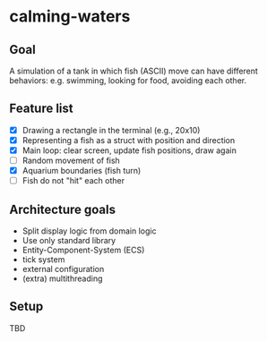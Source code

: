 # calming-waters

## Goal
A simulation of a tank in which fish (ASCII) move can have different behaviors: e.g. swimming, looking for food, avoiding each other.

## Feature list
- [X] Drawing a rectangle in the terminal (e.g., 20x10)
- [X] Representing a fish as a struct with position and direction
- [X] Main loop: clear screen, update fish positions, draw again
- [ ] Random movement of fish
- [X] Aquarium boundaries (fish turn)
- [ ] Fish do not "hit" each other

## Architecture goals
- Split display logic from domain logic
- Use only standard library
- Entity-Component-System (ECS)
- tick system
- external configuration
- (extra) multithreading
## Setup
TBD

